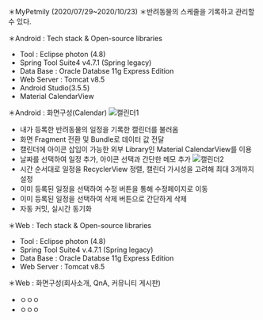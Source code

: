 ＊MyPetmily (2020/07/29~2020/10/23)
＊반려동물의 스케줄을 기록하고 관리할 수 있다.

＊Android : Tech stack & Open-source libraries
- Tool : Eclipse photon (4.8)
- Spring Tool Suite4 v4.7.1 (Spring legacy)
- Data Base : Oracle Databse 11g Express Edition
- Web Server : Tomcat v8.5
- Android Studio(3.5.5)
- Material CalendarView

＊Android : 화면구성(Calendar)
![캘린더1](https://user-images.githubusercontent.com/69283479/120292606-690f6e00-c2ff-11eb-97e9-4346bc2162db.png)
- 내가 등록한 반려동물의 일정을 기록한 캘린더를 불러옴
- 화면 Fragment 전환 및 Bundle로 데이터 값 전달
- 캘린더에 아이콘 삽입이 가능한 외부 Library인 Material CalendarView를 이용
- 날짜를 선택하여 일정 추가, 아이콘 선택과 간단한 메모 추가
![캘린더2](https://user-images.githubusercontent.com/69283479/120292613-6a409b00-c2ff-11eb-971e-01f3a9f2de4c.png)
- 시간 순서대로 일정을 RecyclerView 정렬, 캘린더 가시성을 고려해 최대 3개까지 설정
- 이미 등록된 일정을 선택하여 수정 버튼을 통해 수정페이지로 이동
- 이미 등록된 일정을 선택하여 삭제 버튼으로 간단하게 삭제
- 자동 커밋, 실시간 동기화

＊Web : Tech stack & Open-source libraries
- Tool : Eclipse photon (4.8)
- Spring Tool Suite4 v.4.7.1 (Spring legacy)
- Data Base : Oracle Databse 11g Express Edition
- Web Server : Tomcat v8.5

＊Web : 화면구성(회사소개, QnA, 커뮤니티 게시판)
- ㅇㅇㅇ
- ㅇㅇㅇ
